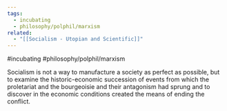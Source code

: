 ```yaml
---
tags:
  - incubating
  - philosophy/polphil/marxism
related:
  - "[[Socialism - Utopian and Scientific]]"
---
```

#incubating #philosophy/polphil/marxism 

Socialism is not a way to manufacture a society as perfect as possible, but to examine the historic-economic succession of events from which the proletariat and the bourgeoisie and their antagonism had sprung and to discover in the economic conditions created the means of ending the conflict.